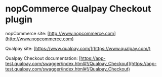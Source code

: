 ﻿nopCommerce Qualpay Checkout plugin
===========

nopCommerce site: [http://www.nopcommerce.com](http://www.nopcommerce.com)

Qualpay site: [https://www.qualpay.com/](https://www.qualpay.com/)

Qualpay Checkout documentation: [https://app-test.qualpay.com/swagger/index.html#!/Qualpay_Checkout](https://app-test.qualpay.com/swagger/index.html#!/Qualpay_Checkout)
